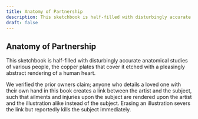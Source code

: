 ```yaml
---
title: Anatomy of Partnership
description: This sketchbook is half-filled with disturbingly accurate anatomical studies of various people, the copper plates that cover it etched with a pleasingly abstract rendering of a human heart....
draft: false
---
```


## Anatomy of Partnership

This sketchbook is half-filled with disturbingly accurate anatomical studies of various people, the copper plates that cover it etched with a pleasingly abstract rendering of a human heart.

We verified the prior owners claim; anyone who details a loved one with their own hand in this book creates a link between the artist and the subject, such that ailments and injuries upon the subject are rendered upon the artist and the illustration alike instead of the subject. Erasing an illustration severs the link but reportedly kills the subject immediately.

